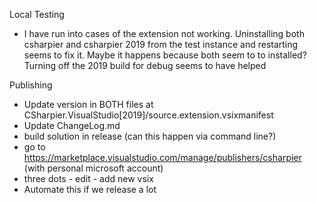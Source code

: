 Local Testing
- I have run into cases of the extension not working. Uninstalling both csharpier and 
csharpier 2019 from the test instance and restarting seems to fix it. Maybe it happens because both seem to
to installed? Turning off the 2019 build for debug seems to have helped

Publishing
- Update version in BOTH files at CSharpier.VisualStudio[2019]/source.extension.vsixmanifest
- Update ChangeLog.md
- build solution in release (can this happen via command line?)
- go to https://marketplace.visualstudio.com/manage/publishers/csharpier (with personal microsoft account)
- three dots - edit - add new vsix
- Automate this if we release a lot
